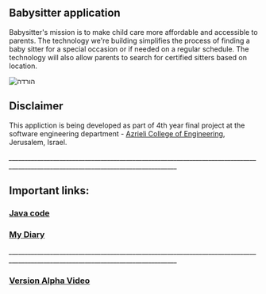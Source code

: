 ## Babysitter application

Babysitter's mission is to make child care more affordable and accessible to parents. The technology we're building simplifies the process of finding a baby sitter for a special occasion or if needed on a regular schedule. The technology will also allow parents to search for certified sitters based on location.

![הורדה](https://user-images.githubusercontent.com/34859462/72650110-1e9a8500-3988-11ea-81f4-6e17c19ad17e.jpg)

## Disclaimer
This appliction is being developed as part of 4th year final project at the software engineering department - [Azrieli College of Engineering](http://www.jce.ac.il/), Jerusalem, Israel.


*___________________________________________________________________________________________________________________________________*
## Important links: 
### [Java code](https://github.com/wisamsalame/babyS/tree/master/app/src/main/java/com/babysitter/babys)
###  [My Diary](https://www.my-diary.org/read/e/546017067)
*___________________________________________________________________________________________________________________________________*
### [Version Alpha Video](https://www.youtube.com/watch?v=ayJfx-vrfMw)
